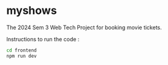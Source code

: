 # myshows
The 2024 Sem 3 Web Tech Project for booking movie tickets.

Instructions to run the code :
```sh
cd frontend
npm run dev
```
